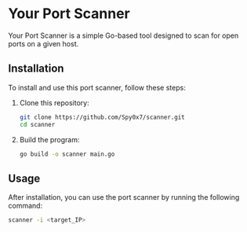 # Your Port Scanner

Your Port Scanner is a simple Go-based tool designed to scan for open ports on a given host.

## Installation

To install and use this port scanner, follow these steps:

1. Clone this repository:
    ```bash
    git clone https://github.com/Spy0x7/scanner.git
    cd scanner
    ```

2. Build the program:
    ```bash
    go build -o scanner main.go
    ```

## Usage

After installation, you can use the port scanner by running the following command:

```bash
scanner -i <target_IP>
